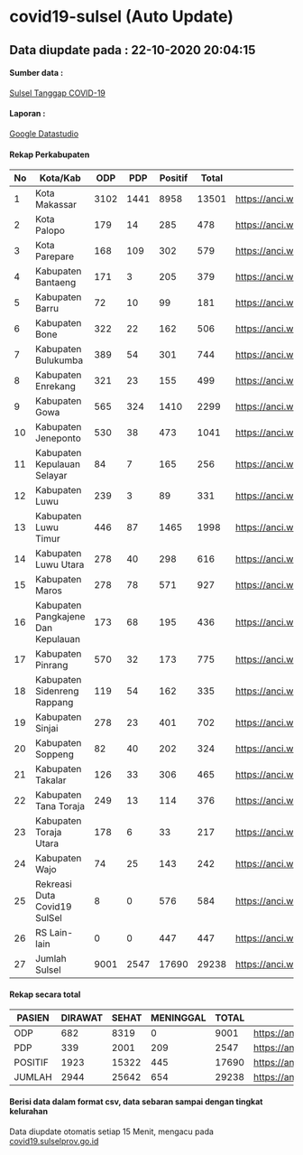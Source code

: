 
# covid19-sulsel (Auto Update)

## Data diupdate pada : 22-10-2020 20:04:15

#### Sumber data :
[Sulsel Tanggap COVID-19](https://covid19.sulselprov.go.id)

#### Laporan :
[Google Datastudio](https://datastudio.google.com/s/jythWGc1j4w)

#### Rekap Perkabupaten 
|No|Kota/Kab|ODP|PDP|Positif|Total|Link|
| --- | --- | --- | --- | --- | --- | --- |
|1|Kota Makassar|3102|1441|8958|13501|https://anci.web.id/cor/kota_makassar|
|2|Kota Palopo|179|14|285|478|https://anci.web.id/cor/kota_palopo|
|3|Kota Parepare|168|109|302|579|https://anci.web.id/cor/kota_parepare|
|4|Kabupaten Bantaeng|171|3|205|379|https://anci.web.id/cor/kabupaten_bantaeng|
|5|Kabupaten Barru|72|10|99|181|https://anci.web.id/cor/kabupaten_barru|
|6|Kabupaten Bone|322|22|162|506|https://anci.web.id/cor/kabupaten_bone|
|7|Kabupaten Bulukumba|389|54|301|744|https://anci.web.id/cor/kabupaten_bulukumba|
|8|Kabupaten Enrekang|321|23|155|499|https://anci.web.id/cor/kabupaten_enrekang|
|9|Kabupaten Gowa|565|324|1410|2299|https://anci.web.id/cor/kabupaten_gowa|
|10|Kabupaten Jeneponto|530|38|473|1041|https://anci.web.id/cor/kabupaten_jeneponto|
|11|Kabupaten Kepulauan Selayar|84|7|165|256|https://anci.web.id/cor/kabupaten_kepulauan_selayar|
|12|Kabupaten Luwu|239|3|89|331|https://anci.web.id/cor/kabupaten_luwu|
|13|Kabupaten Luwu Timur|446|87|1465|1998|https://anci.web.id/cor/kabupaten_luwu_timur|
|14|Kabupaten Luwu Utara|278|40|298|616|https://anci.web.id/cor/kabupaten_luwu_utara|
|15|Kabupaten Maros|278|78|571|927|https://anci.web.id/cor/kabupaten_maros|
|16|Kabupaten Pangkajene Dan Kepulauan|173|68|195|436|https://anci.web.id/cor/kabupaten_pangkajene_dan_kepulauan|
|17|Kabupaten Pinrang|570|32|173|775|https://anci.web.id/cor/kabupaten_pinrang|
|18|Kabupaten Sidenreng Rappang|119|54|162|335|https://anci.web.id/cor/kabupaten_sidenreng_rappang|
|19|Kabupaten Sinjai|278|23|401|702|https://anci.web.id/cor/kabupaten_sinjai|
|20|Kabupaten Soppeng|82|40|202|324|https://anci.web.id/cor/kabupaten_soppeng|
|21|Kabupaten Takalar|126|33|306|465|https://anci.web.id/cor/kabupaten_takalar|
|22|Kabupaten Tana Toraja|249|13|114|376|https://anci.web.id/cor/kabupaten_tana_toraja|
|23|Kabupaten Toraja Utara|178|6|33|217|https://anci.web.id/cor/kabupaten_toraja_utara|
|24|Kabupaten Wajo|74|25|143|242|https://anci.web.id/cor/kabupaten_wajo|
|25|Rekreasi Duta Covid19 SulSel|8|0|576|584|https://anci.web.id/cor/rekreasi_duta_covid19_sulsel|
|26|RS Lain-lain|0|0|447|447|https://anci.web.id/cor/rs_lain-lain|
|27|Jumlah Sulsel|9001|2547|17690|29238|https://anci.web.id/cor/jumlah_sulsel|

#### Rekap secara total

| PASIEN | DIRAWAT | SEHAT | MENINGGAL | TOTAL | LINK |
| ---- | -------- | ---- | ---- |  ---- | ---- |
| ODP | 682 | 8319 | 0 | 9001 | https://anci.web.id/cor/odp_detail.html |
| PDP | 339 | 2001 | 209 | 2547 | https://anci.web.id/cor/pdp_detail.html |
| POSITIF | 1923 | 15322 | 445 | 17690 | https://anci.web.id/cor/positif_detail.html |
| JUMLAH | 2944 | 25642 | 654 | 29238 | https://anci.web.id/cor/jumlah_sulsel/ |

 
#### Berisi data dalam format csv, data sebaran sampai dengan tingkat kelurahan

Data diupdate otomatis setiap 15 Menit, mengacu pada [covid19.sulselprov.go.id](https://covid19.sulselprov.go.id)

